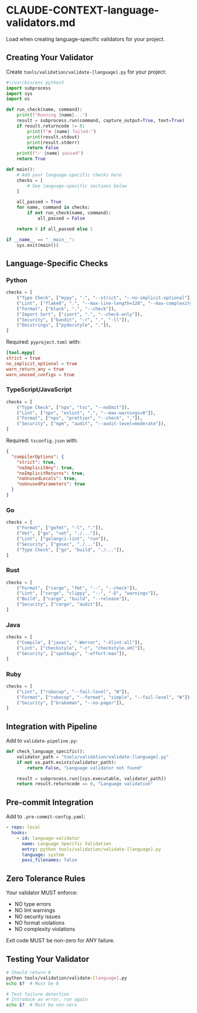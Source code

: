 # CLAUDE-CONTEXT-language-validators.md

Load when creating language-specific validators for your project.

## Creating Your Validator

Create `tools/validation/validate-[language].py` for your project:

```python
#!/usr/bin/env python3
import subprocess
import sys
import os

def run_check(name, command):
    print(f"Running {name}...")
    result = subprocess.run(command, capture_output=True, text=True)
    if result.returncode != 0:
        print(f"❌ {name} failed:")
        print(result.stdout)
        print(result.stderr)
        return False
    print(f"✅ {name} passed")
    return True

def main():
    # Add your language-specific checks here
    checks = [
        # See language-specific sections below
    ]

    all_passed = True
    for name, command in checks:
        if not run_check(name, command):
            all_passed = False

    return 0 if all_passed else 1

if __name__ == "__main__":
    sys.exit(main())
```

## Language-Specific Checks

### Python
```python
checks = [
    ("Type Check", ["mypy", ".", "--strict", "--no-implicit-optional"]),
    ("Lint", ["flake8", ".", "--max-line-length=120", "--max-complexity=10"]),
    ("Format", ["black", ".", "--check"]),
    ("Import Sort", ["isort", ".", "--check-only"]),
    ("Security", ["bandit", "-r", ".", "-ll"]),
    ("Docstrings", ["pydocstyle", "."]),
]
```

Required: `pyproject.toml` with:
```toml
[tool.mypy]
strict = true
no_implicit_optional = true
warn_return_any = true
warn_unused_configs = true
```

### TypeScript/JavaScript
```python
checks = [
    ("Type Check", ["npx", "tsc", "--noEmit"]),
    ("Lint", ["npx", "eslint", ".", "--max-warnings=0"]),
    ("Format", ["npx", "prettier", "--check", "."]),
    ("Security", ["npm", "audit", "--audit-level=moderate"]),
]
```

Required: `tsconfig.json` with:
```json
{
  "compilerOptions": {
    "strict": true,
    "noImplicitAny": true,
    "noImplicitReturns": true,
    "noUnusedLocals": true,
    "noUnusedParameters": true
  }
}
```

### Go
```python
checks = [
    ("Format", ["gofmt", "-l", "."]),
    ("Vet", ["go", "vet", "./..."]),
    ("Lint", ["golangci-lint", "run"]),
    ("Security", ["gosec", "./..."]),
    ("Type Check", ["go", "build", "./..."]),
]
```

### Rust
```python
checks = [
    ("Format", ["cargo", "fmt", "--", "--check"]),
    ("Lint", ["cargo", "clippy", "--", "-D", "warnings"]),
    ("Build", ["cargo", "build", "--release"]),
    ("Security", ["cargo", "audit"]),
]
```

### Java
```python
checks = [
    ("Compile", ["javac", "-Werror", "-Xlint:all"]),
    ("Lint", ["checkstyle", "-c", "checkstyle.xml"]),
    ("Security", ["spotbugs", "-effort:max"]),
]
```

### Ruby
```python
checks = [
    ("Lint", ["rubocop", "--fail-level", "W"]),
    ("Format", ["rubocop", "--format", "simple", "--fail-level", "W"]),
    ("Security", ["brakeman", "--no-pager"]),
]
```

## Integration with Pipeline

Add to `validate-pipeline.py`:
```python
def check_language_specific():
    validator_path = "tools/validation/validate-[language].py"
    if not os.path.exists(validator_path):
        return False, "Language validator not found"

    result = subprocess.run([sys.executable, validator_path])
    return result.returncode == 0, "Language validation"
```

## Pre-commit Integration

Add to `.pre-commit-config.yaml`:
```yaml
- repo: local
  hooks:
    - id: language-validator
      name: Language Specific Validation
      entry: python tools/validation/validate-[language].py
      language: system
      pass_filenames: false
```

## Zero Tolerance Rules

Your validator MUST enforce:
- NO type errors
- NO lint warnings
- NO security issues
- NO format violations
- NO complexity violations

Exit code MUST be non-zero for ANY failure.

## Testing Your Validator

```bash
# Should return 0
python tools/validation/validate-[language].py
echo $?  # Must be 0

# Test failure detection
# Introduce an error, run again
echo $?  # Must be non-zero
```